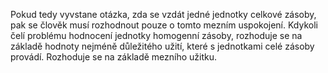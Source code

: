 <emphasis level="moderate">Pokud tedy vyvstane otázka,<break time="0.3s"/> zda se vzdát jedné jednotky celkové zásoby,<break time="0.3s"/> pak se člověk musí rozhodnout pouze o tomto mezním uspokojení.</emphasis><break time="0.5s"/> <prosody rate="95%">Kdykoli čelí problému hodnocení jednotky homogenní zásoby,<break time="0.3s"/> rozhoduje se na základě hodnoty nejméně důležitého užití,<break time="0.3s"/> které s jednotkami celé zásoby provádí.</prosody><break time="0.5s"/> <emphasis level="strong">Rozhoduje se na základě mezního užitku.</emphasis> 